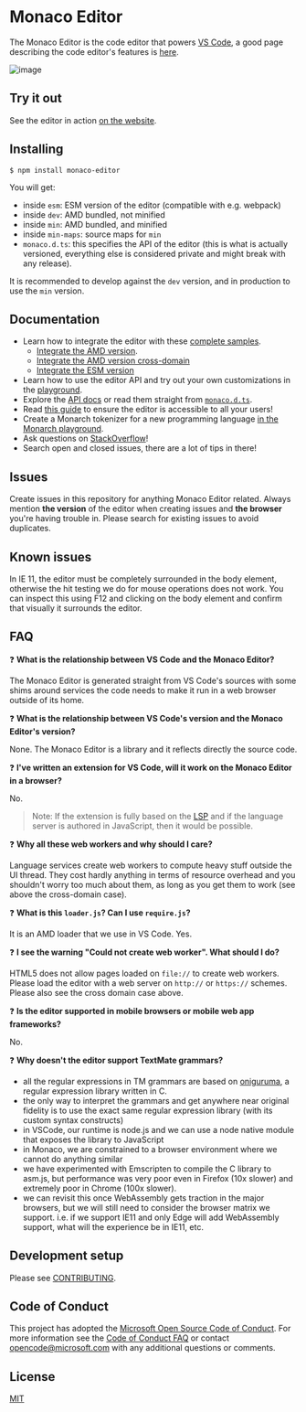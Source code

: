 # Monaco Editor

The Monaco Editor is the code editor that powers [VS Code](https://github.com/Microsoft/vscode), a good page describing the code editor's features is [here](https://code.visualstudio.com/docs/editor/editingevolved).

![image](https://cloud.githubusercontent.com/assets/5047891/19600675/5eaae9e6-97a6-11e6-97ad-93903167d8ba.png)

## Try it out

See the editor in action [on the website](https://microsoft.github.io/monaco-editor/index.html).

## Installing

```
$ npm install monaco-editor
```

You will get:
* inside `esm`: ESM version of the editor (compatible with e.g. webpack)
* inside `dev`: AMD bundled, not minified
* inside `min`: AMD bundled, and minified
* inside `min-maps`: source maps for `min`
* `monaco.d.ts`: this specifies the API of the editor (this is what is actually versioned, everything else is considered private and might break with any release).

It is recommended to develop against the `dev` version, and in production to use the `min` version.

## Documentation

* Learn how to integrate the editor with these [complete samples](https://github.com/Microsoft/monaco-editor-samples/).
	* [Integrate the AMD version](./docs/integrate-amd.md).
	* [Integrate the AMD version cross-domain](./docs/integrate-amd-cross.md)
	* [Integrate the ESM version](./docs/integrate-esm.md)
* Learn how to use the editor API and try out your own customizations in the [playground](https://microsoft.github.io/monaco-editor/playground.html).
* Explore the [API docs](https://microsoft.github.io/monaco-editor/api/index.html) or read them straight from [`monaco.d.ts`](https://github.com/Microsoft/monaco-editor/blob/master/website/playground/monaco.d.ts.txt).
* Read [this guide](https://github.com/Microsoft/monaco-editor/wiki/Accessibility-Guide-for-Integrators) to ensure the editor is accessible to all your users!
* Create a Monarch tokenizer for a new programming language [in the Monarch playground](https://microsoft.github.io/monaco-editor/monarch.html).
* Ask questions on [StackOverflow](https://stackoverflow.com/questions/tagged/monaco-editor)!
* Search open and closed issues, there are a lot of tips in there!

## Issues

Create issues in this repository for anything Monaco Editor related. Always mention **the version** of the editor when creating issues and **the browser** you're having trouble in. Please search for existing issues to avoid duplicates.

## Known issues
In IE 11, the editor must be completely surrounded in the body element, otherwise the hit testing we do for mouse operations does not work. You can inspect this using F12 and clicking on the body element and confirm that visually it surrounds the editor.


## FAQ

❓ **What is the relationship between VS Code and the Monaco Editor?**

The Monaco Editor is generated straight from VS Code's sources with some shims around services the code needs to make it run in a web browser outside of its home.

❓ **What is the relationship between VS Code's version and the Monaco Editor's version?**

None. The Monaco Editor is a library and it reflects directly the source code.

❓ **I've written an extension for VS Code, will it work on the Monaco Editor in a browser?**

No.

> Note: If the extension is fully based on the [LSP](https://microsoft.github.io/language-server-protocol/) and if the language server is authored in JavaScript, then it would be possible.

❓ **Why all these web workers and why should I care?**

Language services create web workers to compute heavy stuff outside the UI thread. They cost hardly anything in terms of resource overhead and you shouldn't worry too much about them, as long as you get them to work (see above the cross-domain case).

❓ **What is this `loader.js`? Can I use `require.js`?**

It is an AMD loader that we use in VS Code. Yes.

❓ **I see the warning "Could not create web worker". What should I do?**

HTML5 does not allow pages loaded on `file://` to create web workers. Please load the editor with a web server on `http://` or `https://` schemes. Please also see the cross domain case above.

❓ **Is the editor supported in mobile browsers or mobile web app frameworks?**

No.

❓ **Why doesn't the editor support TextMate grammars?**

* all the regular expressions in TM grammars are based on [oniguruma](https://github.com/kkos/oniguruma), a regular expression library written in C.
* the only way to interpret the grammars and get anywhere near original fidelity is to use the exact same regular expression library (with its custom syntax constructs)
* in VSCode, our runtime is node.js and we can use a node native module that exposes the library to JavaScript
* in Monaco, we are constrained to a browser environment where we cannot do anything similar
* we have experimented with Emscripten to compile the C library to asm.js, but performance was very poor even in Firefox (10x slower) and extremely poor in Chrome (100x slower).
* we can revisit this once WebAssembly gets traction in the major browsers, but we will still need to consider the browser matrix we support. i.e. if we support IE11 and only Edge will add WebAssembly support, what will the experience be in IE11, etc.

## Development setup

Please see [CONTRIBUTING](./CONTRIBUTING.md).

## Code of Conduct

This project has adopted the [Microsoft Open Source Code of Conduct](https://opensource.microsoft.com/codeofconduct/). For more information see the [Code of Conduct FAQ](https://opensource.microsoft.com/codeofconduct/faq/) or contact [opencode@microsoft.com](mailto:opencode@microsoft.com) with any additional questions or comments.


## License
[MIT](https://github.com/Microsoft/monaco-editor/blob/master/LICENSE.md)
